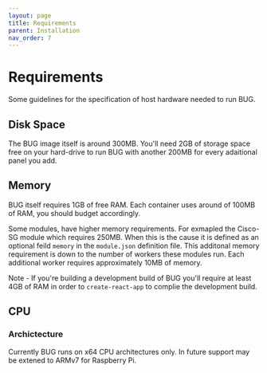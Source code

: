 ```yaml
---
layout: page
title: Requirements
parent: Installation
nav_order: 7
---
```


# Requirements

Some guidelines for the specification of host hardware needed to run BUG.

## Disk Space

The BUG image itself is around 300MB. You'll need 2GB of storage space free on your hard-drive to run BUG with another 200MB for every adaitional panel you add.

## Memory

BUG itself requires 1GB of free RAM. Each container uses around of 100MB of RAM, you should budget accordingly.

Some modules, have higher memory requirements. For exmapled the Cisco-SG module which requires 250MB. When this is the cause it is defined as an optional feild `memory` in the `module.json` definition file. This additonal memory requirement is down to the number of workers these modules run. Each additional worker requires approximately 10MB of memory.

Note - If you're building a development build of BUG you'll require at least 4GB of RAM in order to `create-react-app` to complie the development build.

## CPU

### Archictecture

Currently BUG runs on x64 CPU architectures only. In future support may be extened to ARMv7 for Raspberry Pi.
